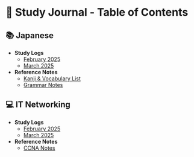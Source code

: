 # 📖 Study Journal - Table of Contents

## 📚 Japanese
- **Study Logs**  
  - [February 2025](Japanese/Logs/2025-02.md)  
  - [March 2025](Japanese/Logs/2025-03.md)  
- **Reference Notes**  
  - [Kanji & Vocabulary List](Japanese/Kanji_Vocab_List.md)  
  - [Grammar Notes](Japanese/Grammar_Notes.md)  

## 💻 IT Networking
- **Study Logs**  
  - [February 2025](IT_Networking/Logs/2025-02.md)  
  - [March 2025](IT_Networking/Logs/2025-03.md)  
- **Reference Notes**  
  - [CCNA Notes](IT_Networking/CCNA_Notes.md)  
